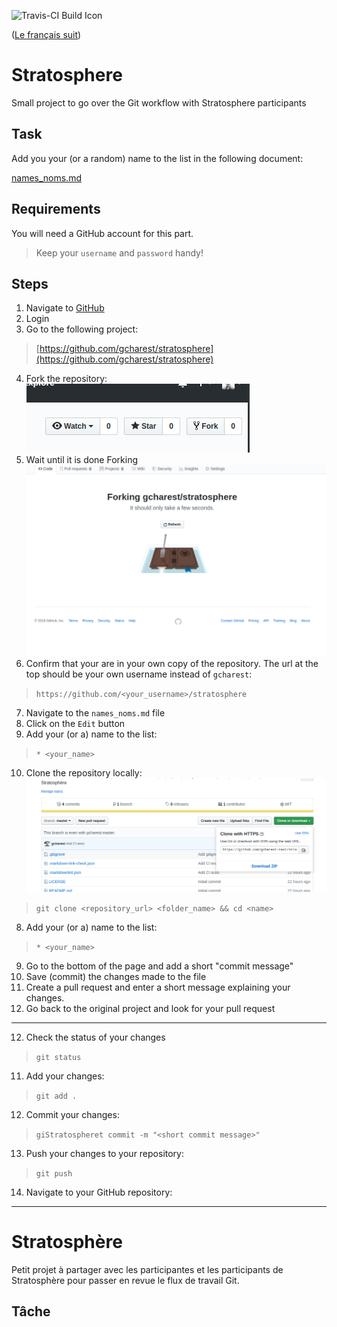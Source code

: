 ![Travis-CI Build Icon](https://travis-ci.com/gcharest/stratosphere.svg?branch=master)

([Le français suit](#T%C3%A2che))

# Stratosphere 

Small project to go over the Git workflow with Stratosphere participants

## Task

Add you your (or a random) name to the list in the following document:

[names_noms.md](./names_noms.md)

## Requirements

You will need a GitHub account for this part.

>Keep your `username` and `password` handy!

## Steps
<!--markdownlint-disable MD029 MD032-->
1. Navigate to [GitHub](https://github.com)
2. Login
3. Go to the following project:
>[https://github.com/gcharest/stratosphere](https://github.com/gcharest/stratosphere)
4. Fork the repository:
![Fork button](assets/fork.png)
5. Wait until it is done Forking
![Wait screen](assets/forking.png)
6. Confirm that your are in your own copy of the repository. The url at the top should be your own username instead of `gcharest`:
>`https://github.com/<your_username>/stratosphere`
7. Navigate to the `names_noms.md` file
8. Click on the `Edit` button
8. Add your (or a) name to the list:
>`* <your_name>`
10. Clone the repository locally:
![Cloning URL](assets/copy_link.png)
>`git clone <repository_url> <folder_name> && cd <name>`
8. Add your (or a) name to the list:
>`* <your_name>`
9. Go to the bottom of the page and add a short "commit message"
10. Save (commit) the changes made to the file
11. Create a pull request and enter a short message explaining your changes.
12. Go back to the original project and look for your pull request


---

12. Check the status of your changes
>`git status`
11. Add your changes:
>`git add .`
12. Commit your changes:
>`giStratospheret commit -m "<short commit message>"`
13. Push your changes to your repository:
>`git push`
14. Navigate to your GitHub repository:
<!--markdownlint-enable MD029 MD032-->

---

# Stratosphère

Petit projet à partager avec les participantes et les participants de Stratosphère pour passer en revue le flux de travail Git.

## Tâche
